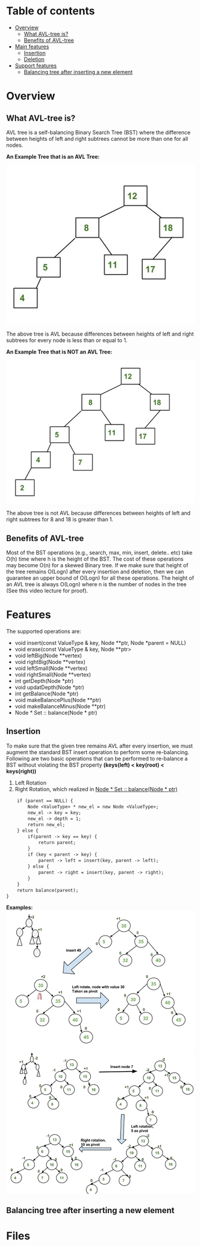 # Table of contents
- [Overview](#overview)
  - [What AVL-tree is?](#intro)
  - [Benefits of AVL-tree](#benefits)
- [Main features](#features)
  - [Insertion](#insert)
  - [Deletion](#erase)
- [Support features](#support)
  - [Balancing tree after inserting a new element](#balance)
  

# Overview <a name="overview"></a>

## What AVL-tree is? <a name="intro"></a>
AVL tree is a self-balancing Binary Search Tree (BST) where the difference between heights of left and right subtrees cannot be more than one for all nodes.

**An Example Tree that is an AVL Tree:**

![Image alt](https://github.com/zhgulden/set/raw/master/pictures/AVL-Tree1.jpg)

The above tree is AVL because differences between heights of left and right subtrees for every node is less than or equal to 1.

**An Example Tree that is NOT an AVL Tree:**

![Image alt](https://github.com/zhgulden/set/raw/master/pictures/Not-AVL1.jpg)

The above tree is not AVL because differences between heights of left and right subtrees for 8 and 18 is greater than 1.

## Benefits of AVL-tree <a name="benefits"></a>
Most of the BST operations (e.g., search, max, min, insert, delete.. etc) take O(h) time where h is the height of the BST. The cost of these operations may become O(n) for a skewed Binary tree. If we make sure that height of the tree remains O(Logn) after every insertion and deletion, then we can guarantee an upper bound of O(Logn) for all these operations. The height of an AVL tree is always O(Logn) where n is the number of nodes in the tree (See this video lecture for proof). 

# Features <a name="features"></a>

The supported operations are:

- void insert(const ValueType & key, Node<ValueType> **ptr, Node<ValueType> *parent = NULL)
- void erase(const ValueType & key, Node<ValueType> **ptr>
- void leftBig(Node<ValueType> **vertex)
- void rightBig(Node<ValueType> **vertex)
- void leftSmall(Node<ValueType> **vertex)
- void rightSmall(Node<ValueType> **vertex)
- int getDepth(Node<ValueType> *ptr)
- void updatDepth(Node<ValueType> *ptr)
- int getBalance(Node<ValueType> *ptr)
- void makeBalancePlus(Node<ValueType> **ptr)
- void makeBalanceMinus(Node<ValueType> **ptr)
- Node <ValueType> * Set <ValueType> :: balance(Node <ValueType> * ptr)
 
## Insertion  <a name="insert"></a>
To make sure that the given tree remains AVL after every insertion, we must augment the standard BST insert operation to perform some re-balancing. Following are two basic operations that can be performed to re-balance a BST without violating the BST property **(keys(left) < key(root) < keys(right))**
1) Left Rotation
2) Right Rotation, 
which realized in [Node <ValueType> * Set <ValueType> :: balance(Node <ValueType> * ptr)](#balance)

```Node <ValueType> * Set <ValueType> :: insert(const ValueType & key, Node <ValueType> * parent) {
    if (parent == NULL) {
        Node <ValueType> * new_el = new Node <ValueType>;
        new_el -> key = key;
        new_el -> depth = 1;
        return new_el;
    } else {
        if(parent -> key == key) {
            return parent;
        }
        if (key < parent -> key) {
            parent -> left = insert(key, parent -> left);
        } else {
            parent -> right = insert(key, parent -> right);
        }
    }
    return balance(parent);
}
```
**Examples:**
![Image alt](https://github.com/zhgulden/set/raw/master/pictures/AVL_INSERTION2-1.jpg)
![Image alt](https://github.com/zhgulden/set/raw/master/pictures/AVL_Insertion_3-1.jpg)

## Balancing tree after inserting a new element  <a name="balance"></a>

# Files



